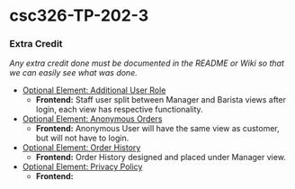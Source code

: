 # csc326-TP-202-3


### Extra Credit

_Any extra credit done must be documented in the README or Wiki so that we can easily see what was done._

- [Optional Element: Additional User Role](https://github.ncsu.edu/engr-csc326-spring2024/csc326-TP-202-3/wiki/%5BUser-Story%5D-Additional-User-Role)
  - **Frontend:** Staff user split between Manager and Barista views after login, each view has respective functionality.
- [Optional Element: Anonymous Orders](https://github.ncsu.edu/engr-csc326-spring2024/csc326-TP-202-3/wiki/%5BUser-Story%5D-Anonymous-Orders)
  - **Frontend:** Anonymous User will have the same view as customer, but will not have to login.
- [Optional Element: Order History](https://github.ncsu.edu/engr-csc326-spring2024/csc326-TP-202-3/wiki/%5BUser-Story%5D-Order-History)
  -  **Frontend:** Order History designed and placed under Manager view.
- [Optional Element: Privacy Policy](https://github.ncsu.edu/engr-csc326-spring2024/csc326-TP-202-3/wiki/%5BUser-Story%5D-Privacy-Policy)
  -  **Frontend:**
